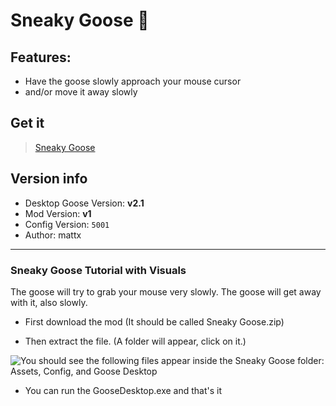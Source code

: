 # Sneaky Goose 🤫

## Features:

* Have the goose slowly approach your mouse cursor
* and/or move it away slowly

## Get it

> [Sneaky Goose](https://drive.google.com/file/d/1IAzNMMh1vIUWFNX0u10CdS1mG7WhiPiZ/view)

## Version info

* Desktop Goose Version: **v2.1**
* Mod Version: **v1**
* Config Version: `5001`
* Author: mattx

---

### Sneaky Goose Tutorial with Visuals

The goose will try to grab your mouse very slowly. The goose will get away with it, also slowly.

* First download the mod (It should be called Sneaky Goose.zip)

* Then extract the file. (A folder will appear, click on it.)

![You should see the following files appear inside the Sneaky Goose folder: Assets, Config, and Goose Desktop](https://raw.githubusercontent.com/DesktopGooseUnofficial/ResourceHub-Images/master/Sneaky%20Goose/part%201.png "You should see the following files appear inside the Sneaky Goose folder: Assets, Config, and Goose Desktop")

* You can run the GooseDesktop.exe and that's it
